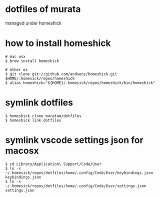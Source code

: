 # dotfiles of murata
managed under homeshick

# how to install homeshick
```
# mac osx
$ brew install homeshick

# other os
$ git clone git://github.com/andsens/homeshick.git $HOME/.homesick/repos/homeshick
$ alias homeshick="${HOME}/.homesick/repos/homeshick/bin/homeshick"

```

# symlink dotfiles
```
$ homeshick clone muratam/dotfiles
$ homeshick link dotfiles
```

# symlink vscode settings json for macosx
```
$ cd Library/Application\ Support/Code/User
$ ln -s ~/.homesick/repos/dotfiles/home/.config/Code/User/keybindings.json keybindings.json
$ ln -s ~/.homesick/repos/dotfiles/home/.config/Code/User/settings.json settings.json
```